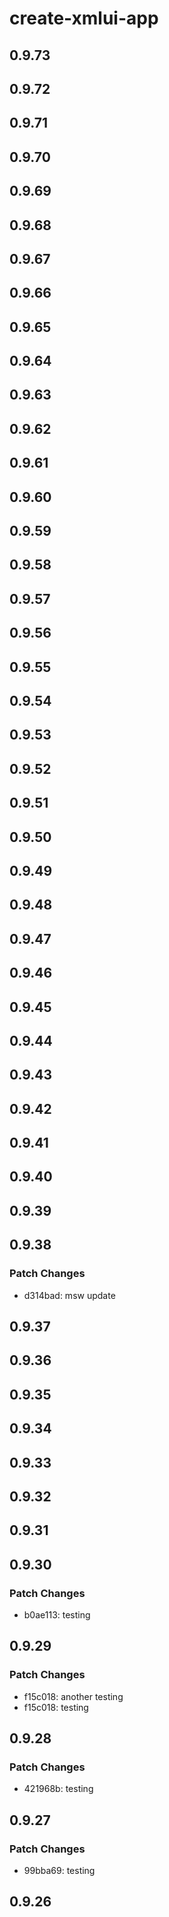 # create-xmlui-app

## 0.9.73

## 0.9.72

## 0.9.71

## 0.9.70

## 0.9.69

## 0.9.68

## 0.9.67

## 0.9.66

## 0.9.65

## 0.9.64

## 0.9.63

## 0.9.62

## 0.9.61

## 0.9.60

## 0.9.59

## 0.9.58

## 0.9.57

## 0.9.56

## 0.9.55

## 0.9.54

## 0.9.53

## 0.9.52

## 0.9.51

## 0.9.50

## 0.9.49

## 0.9.48

## 0.9.47

## 0.9.46

## 0.9.45

## 0.9.44

## 0.9.43

## 0.9.42

## 0.9.41

## 0.9.40

## 0.9.39

## 0.9.38

### Patch Changes

- d314bad: msw update

## 0.9.37

## 0.9.36

## 0.9.35

## 0.9.34

## 0.9.33

## 0.9.32

## 0.9.31

## 0.9.30

### Patch Changes

- b0ae113: testing

## 0.9.29

### Patch Changes

- f15c018: another testing
- f15c018: testing

## 0.9.28

### Patch Changes

- 421968b: testing

## 0.9.27

### Patch Changes

- 99bba69: testing

## 0.9.26
